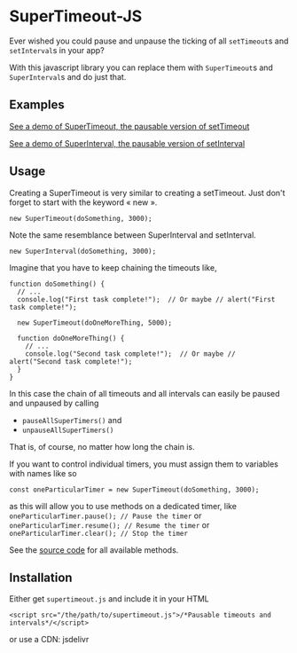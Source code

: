 # SuperTimeout-JS
Ever wished you could pause and unpause the ticking of all `setTimeout`s and `setInterval`s in your app?

With this javascript library you can replace them with `SuperTimeout`s and `SuperInterval`s and do just that.

## Examples
[See a demo of SuperTimeout, the pausable version of setTimeout](https://topraksoyearthmantsuchimoto.github.io/SuperTimeout-JS/index3.html)

[See a demo of SuperInterval, the pausable version of setInterval](https://topraksoyearthmantsuchimoto.github.io/SuperTimeout-JS/index2.html)

## Usage
Creating a SuperTimeout is very similar to creating a setTimeout. Just don't forget to start with the keyword « new ».
```
new SuperTimeout(doSomething, 3000);
```
Note the same resemblance between SuperInterval and setInterval.
```
new SuperInterval(doSomething, 3000);
```
Imagine that you have to keep chaining the timeouts like,
```
function doSomething() {
  // ...
  console.log("First task complete!");  // Or maybe // alert("First task complete!");

  new SuperTimeout(doOneMoreThing, 5000);

  function doOneMoreThing() {
    // ...
    console.log("Second task complete!");  // Or maybe // alert("Second task complete!");
  }
}
```
In this case the chain of all timeouts and all intervals can easily be paused and unpaused by calling
* `pauseAllSuperTimers()`
and
* `unpauseAllSuperTimers()`

That is, of course, no matter how long the chain is.

If you want to control individual timers, you must assign them to variables with names like so
```
const oneParticularTimer = new SuperTimeout(doSomething, 3000);
```
as this will allow you to use methods on a dedicated timer, like
`oneParticularTimer.pause(); // Pause the timer`
or
`oneParticularTimer.resume(); // Resume the timer`
or
`oneParticularTimer.clear(); // Stop the timer`

See the [source code](https://github.com/TopraksoyEarthmanTsuchimoto/SuperTimeout-JS/blob/main/supertimeout.js) for all available methods.

## Installation
Either get `supertimeout.js` and include it in your HTML
```
<script src="/the/path/to/supertimeout.js">/*Pausable timeouts and intervals*/</script>
```
or use a CDN: jsdelivr

